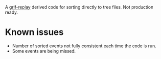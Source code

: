 A [grif-replay](https://github.com/GRIFFINCollaboration/grif-replay) derived code for sorting directly to tree files. Not production ready.

# Known issues
- Number of sorted events not fully consistent each time the code is run.
- Some events are being missed.
